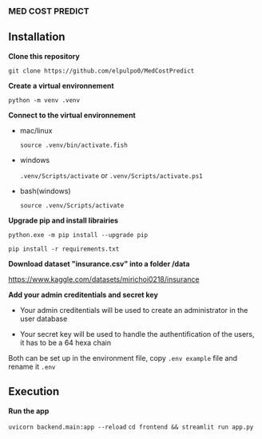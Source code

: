 ### MED COST PREDICT

## Installation

**Clone this repository**

`git clone https://github.com/elpulpo0/MedCostPredict`

**Create a virtual environnement**

`python -m venv .venv`

**Connect to the virtual environnement**

- mac/linux

    `source .venv/bin/activate.fish`

- windows

    `.venv/Scripts/activate` or `.venv/Scripts/activate.ps1`
    
- bash(windows)

    `source .venv/Scripts/activate`

**Upgrade pip and install librairies**

`python.exe -m pip install --upgrade pip`

`pip install -r requirements.txt`

**Download dataset "insurance.csv" into a folder /data**

https://www.kaggle.com/datasets/mirichoi0218/insurance

**Add your admin creditentials and secret key**

- Your admin creditentials will be used to create an administrator in the user database

- Your secret key will be used to handle the authentification of the users, it has to be a 64 hexa chain

Both can be set up in the environment file, copy `.env example` file and rename it `.env`

## Execution

**Run the app**

`uvicorn backend.main:app --reload`
`cd frontend && streamlit run app.py`
